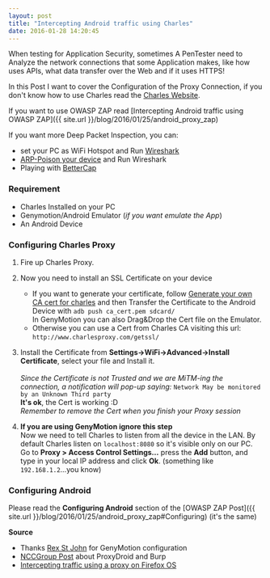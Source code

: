 ```yaml
---
layout: post
title: "Intercepting Android traffic using Charles"
date: 2016-01-28 14:20:45
---
```


When testing for Application Security, sometimes A PenTester need to Analyze the network connections that some Application makes, like how uses APIs, what data transfer
over the Web and if it uses HTTPS!

In this Post I want to cover the Configuration of the Proxy Connection,
if you don't know how to use Charles read the [Charles Website](http://www.charlesproxy.com/).

If you want to use OWASP ZAP read [Intercepting Android traffic using OWASP ZAP]({{ site.url }}/blog/2016/01/25/android_proxy_zap)

If you want more Deep Packet Inspection, you can:

 - set your PC as WiFi Hotspot and Run [Wireshark](https://www.wireshark.org/)
 - [ARP-Poison your device](http://openmaniak.com/ettercap_arp.php) and Run Wireshark
 - Playing with [BetterCap](http://www.bettercap.org/)

<h3>Requirement</h3>

 - Charles Installed on your PC
 - Genymotion/Android Emulator (*if you want emulate the App*)
 - An Android Device

<h3>Configuring Charles Proxy</h3>

1. Fire up Charles Proxy.

2. Now you need to install an SSL Certificate on your device
   - If you want to generate your certificate, follow [Generate your own CA cert for charles](https://muffinresearch.co.uk/proxying-connections-from-ffos/)
   and then Transfer the Certificate to the Android Device with `adb push ca_cert.pem sdcard/`<br/>
   In GenyMotion you can also Drag&Drop the Cert file on the Emulator.
   - Otherwise you can use a Cert from Charles CA visiting this url:<br/>`http://www.charlesproxy.com/getssl/`

3. Install the Certificate from **Settings->WiFi->Advanced->Install Certificate**, select your file and Install it.<br/><br/>
*Since the Certificate is not Trusted and we are MiTM-ing the connection, a notification will pop-up saying:* `Network May be monitored by an Unknown Third party`<br/>
**It's ok**, the Cert is working :D<br/>
*Remember to remove the Cert when you finish your Proxy session*

5. **If you are using GenyMotion ignore this step**<br/>Now we need to tell Charles to listen from all the device in the LAN.
By default Charles listen on `localhost:8080` so it's visible only on our PC.<br/>
Go to **Proxy > Access Control Settings...** press the **Add** button, and type in your local IP address and click **Ok**. (something like `192.168.1.2`...you know)

<h3>Configuring Android</h3>

Please read the **Configuring Android** section of the [OWASP ZAP Post]({{ site.url }}/blog/2016/01/25/android_proxy_zap#Configuring) (it's the same)

**Source**

 - Thanks [Rex St John](http://rexstjohn.com/using-genymotion-charles-proxy/) for GenyMotion configuration
 - [NCCGroup Post](https://www.nccgroup.trust/us/about-us/newsroom-and-events/blog/2012/july/network-analysis-with-proxydroid-burpsuite-and-hipster-dog/) about ProxyDroid and Burp
 - [Intercepting traffic using a proxy on Firefox OS](https://developer.mozilla.org/en-US/Firefox_OS/Debugging/Intercepting_traffic_using_a_proxy)
